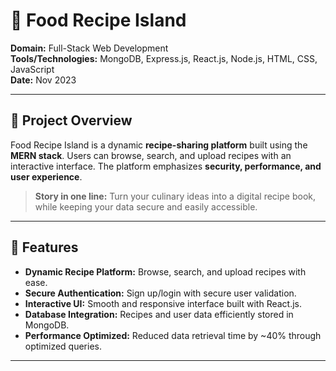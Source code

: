 # 🍴 Food Recipe Island

**Domain:** Full-Stack Web Development  
**Tools/Technologies:** MongoDB, Express.js, React.js, Node.js, HTML, CSS, JavaScript  
**Date:** Nov 2023  

---

## 🎯 Project Overview
Food Recipe Island is a dynamic **recipe-sharing platform** built using the **MERN stack**. Users can browse, search, and upload recipes with an interactive interface. The platform emphasizes **security, performance, and user experience**.  

> **Story in one line:** Turn your culinary ideas into a digital recipe book, while keeping your data secure and easily accessible.

---

## 🚀 Features
- **Dynamic Recipe Platform:** Browse, search, and upload recipes with ease.  
- **Secure Authentication:** Sign up/login with secure user validation.  
- **Interactive UI:** Smooth and responsive interface built with React.js.  
- **Database Integration:** Recipes and user data efficiently stored in MongoDB.  
- **Performance Optimized:** Reduced data retrieval time by ~40% through optimized queries.  

---
